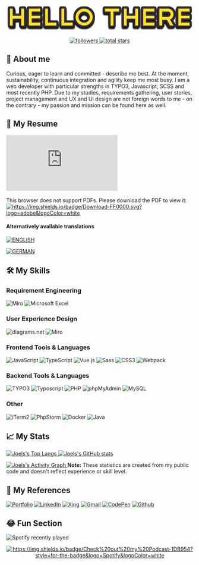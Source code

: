 <p align="center">
    <img alt="hello there"  src="assets/images/Hello-there.png">
</p>
<p align="center">
    <a href="https://github.com/inf166?tab=followers">
        <img alt="followers"   title="Follow me on Github"   src="https://custom-icon-badges.herokuapp.com/github/followers/inf166?color=236ad3&labelColor=1155ba&style=for-the-badge&logo=person-add&label=Follow&logoColor=white"/>
    </a>
    <a href="https://github.com/inf166?tab=repositories&sort=stargazers">
        <img alt="total stars" title="Total stars on GitHub" src="https://custom-icon-badges.herokuapp.com/badge/dynamic/json?logo=star&color=55960c&labelColor=488207&label=Stars&style=for-the-badge&query=%24.stars&url=https://api.github-star-counter.workers.dev/user/inf166"/>
    </a>
</p>

## 🚀 About me

Curious, eager to learn and committed - describe me best. At the moment, sustainability, continuous integration and agility keep me most busy. I am a web developer with particular strengths in TYPO3, Javascript, SCSS and most recently PHP. Due to my studies, requirements gathering, user stories, project management and UX and UI design are not foreign words to me - on the contrary - my passion and mission can be found here as well.

## 📘 My Resume
<!--
<p>
    <img src="https://github-readme-linkedin-ebon.vercel.app/experience?username=joel-maximilian-mai" />
</p>
<p>
    <img src="https://github-readme-linkedin-ebon.vercel.app/education?username=joel-maximilian-mai" />
</p>
-->
<object data="https://github.com/Inf166/curriculum_vitae/raw/main/download/mai_joel_maximilian_curriculum_vitae.pdf" type="application/pdf" width="700px" height="700px">
    <embed src="https://github.com/Inf166/curriculum_vitae/raw/main/download/mai_joel_maximilian_curriculum_vitae.pdf">
        <p>This browser does not support PDFs. Please download the PDF to view it: <br>
            <a href="https://github.com/Inf166/curriculum_vitae/raw/main/download/mai_joel_maximilian_curriculum_vitae.pdf"         
               alt="https://github.com/Inf166/curriculum_vitae/raw/main/download/mai_joel_maximilian_curriculum_vitae.pdf">
                <img alt="https://img.shields.io/badge/Download-FF0000.svg?logo=adobe&logoColor=white" 
                    src="https://img.shields.io/badge/Download-FF0000.svg?logo=adobe&logoColor=white">
            </a>
        </p>
    </embed>
</object>

#### Alternatively available translations

[![ENGLISH](https://img.shields.io/badge/English-%2307F.svg?style=for-the-badge&logo=GitHub&logoColor=white)](https://github.com/Inf166/curriculum_vitae/raw/languages/english/download/mai-joel_maximilian-curriculum_vitae.pdf)

[![GERMAN](https://img.shields.io/badge/German-%23FF0.svg?style=for-the-badge&logo=GitHub&logoColor=black)](https://github.com/Inf166/curriculum_vitae/raw/languages/german/download/mai-joel_maximilian-curriculum_vitae.pdf)

## 🛠️ My Skills

### Requirement Engineering

![Miro](https://img.shields.io/static/v1?style=for-the-badge&message=Miro&color=050038&logo=Miro&logoColor=FFFFFF&label=)
![Microsoft Excel](https://img.shields.io/static/v1?style=for-the-badge&message=Microsoft+Excel&color=217346&logo=Microsoft+Excel&logoColor=FFFFFF&label=)

### User Experience Design 

![diagrams.net](https://img.shields.io/static/v1?style=for-the-badge&message=diagrams.net&color=F08705&logo=diagrams.net&logoColor=FFFFFF&label=)
![Miro](https://img.shields.io/static/v1?style=for-the-badge&message=Miro&color=050038&logo=Miro&logoColor=FFFFFF&label=)

### Frontend Tools & Languages

![JavaScript](https://img.shields.io/static/v1?style=for-the-badge&message=JavaScript&color=222222&logo=JavaScript&logoColor=F7DF1E&label=)
![TypeScript](https://img.shields.io/static/v1?style=for-the-badge&message=TypeScript&color=3178C6&logo=TypeScript&logoColor=FFFFFF&label=)
![Vue.js](https://img.shields.io/static/v1?style=for-the-badge&message=Vue.js&color=222222&logo=Vue.js&logoColor=4FC08D&label=)
![Sass](https://img.shields.io/static/v1?style=for-the-badge&message=Sass&color=CC6699&logo=Sass&logoColor=FFFFFF&label=)
![CSS3](https://img.shields.io/static/v1?style=for-the-badge&message=CSS3&color=1572B6&logo=CSS3&logoColor=FFFFFF&label=)
![Webpack](https://img.shields.io/static/v1?style=for-the-badge&message=Webpack&color=222222&logo=Webpack&logoColor=8DD6F9&label=)

### Backend Tools & Languages

![TYPO3](https://img.shields.io/static/v1?style=for-the-badge&message=TYPO3&color=222222&logo=TYPO3&logoColor=FF8700&label=)
![Typoscript](https://img.shields.io/static/v1?style=for-the-badge&message=Typoscript&color=222222&logo=TYPO3&logoColor=FF8700&label=)
![PHP](https://img.shields.io/static/v1?style=for-the-badge&message=PHP&color=777BB4&logo=PHP&logoColor=FFFFFF&label=)
![phpMyAdmin](https://img.shields.io/static/v1?style=for-the-badge&message=phpMyAdmin&color=6C78AF&logo=phpMyAdmin&logoColor=FFFFFF&label=)
![MySQL](https://img.shields.io/static/v1?style=for-the-badge&message=MySQL&color=4479A1&logo=MySQL&logoColor=FFFFFF&label=)

### Other

![iTerm2](https://img.shields.io/static/v1?style=for-the-badge&message=iTerm2&color=000000&logo=iTerm2&logoColor=FFFFFF&label=)
![PhpStorm](https://img.shields.io/static/v1?style=for-the-badge&message=PhpStorm&color=000000&logo=PhpStorm&logoColor=FFFFFF&label=)
![Docker](https://img.shields.io/static/v1?style=for-the-badge&message=Docker&color=2496ED&logo=Docker&logoColor=FFFFFF&label=)
![Java](https://img.shields.io/static/v1?style=for-the-badge&message=Java&color=007396&logo=Java&logoColor=FFFFFF&label=)

## 📈 My Stats

<p>
    <a href="https://github.com/Inf166/">
        <img alt="Joels's Top Langs" src="https://github-readme-stats.vercel.app/api/top-langs/?username=inf166&layout=compact" />
    </a>
    <a href="https://github.com/Inf166/">
        <img alt="Joels's GitHub stats" src="https://github-readme-stats.vercel.app/api?username=inf166&show_icons=true&hide_title=true&hide_rank=true" />
    </a>
</p>
<!-- https://github.com/ashutosh00710/github-readme-activity-graph -->
<a href="https://github.com/ashutosh00710/github-readme-activity-graph">
    <img alt="Joels's Activity Graph" src="https://activity-graph.herokuapp.com/graph/?username=inf166&bg_color=FFFFFF&color=000&line=2496ED&point=3178C6" />
</a>
<b>Note:</b> These statistics are created from my public code and doesn't reflect experience or skill level.

## 🔗 My References

[![Portfolio](https://img.shields.io/badge/Portfolio-5340ff?style=for-the-badge&logo=Google-chrome&logoColor=white)](https://www.maispace.de/)
[![LinkedIn](https://img.shields.io/badge/Linked_In-0077B5?style=for-the-badge&logo=LinkedIn&logoColor=white)](https://www.linkedin.com/in/jo%C3%ABl-maximilian-mai-18b9991ba/)
[![Xing](https://img.shields.io/static/v1?style=for-the-badge&message=Xing&color=006567&logo=Xing&logoColor=FFFFFF&label=)](https://www.xing.com/profile/JoelMaximilian_Mai/cv)
[![Gmail](https://img.shields.io/badge/Gmail-D14836?style=for-the-badge&logo=Gmail&logoColor=white)](mailto:joel@maispace.de)
[![CodePen](https://img.shields.io/static/v1?style=for-the-badge&message=CodePen&color=000000&logo=CodePen&logoColor=FFFFFF&label=)](https://codepen.io/maispace)
[![Github](https://img.shields.io/badge/GitHub-000000?style=for-the-badge&logo=GitHub&logoColor=white)](https://github.com/inf166)

## 😂 Fun Section

![Spotify recently played](https://spotify-recently-played-readme.vercel.app/api?user=joelisda&count=3&width=1000)
<p align="center">
    <a href="https://open.spotify.com/show/3aNOxelMznfwRNvrKw8CaH?si=4605873cc64541e6" alt="https://badges.pufler.dev">
        <img alt="https://img.shields.io/badge/Check%20out%20my%20Podcast-1DB954?style=for-the-badge&logo=Spotify&logoColor=white"    src="https://img.shields.io/badge/Check%20out%20my%20Podcast-1DB954?style=for-the-badge&logo=Spotify&logoColor=white">
    </a>
</p>
